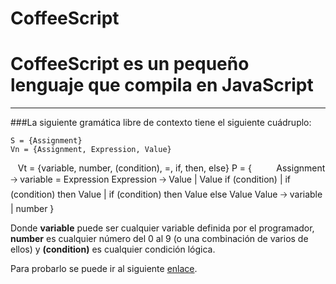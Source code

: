 # CoffeeScript

# CoffeeScript es un pequeño lenguaje que compila en JavaScript
----------
###La siguiente gramática libre de contexto tiene el siguiente cuádruplo:

    S = {Assignment}
    Vn = {Assignment, Expression, Value}
    Vt = {variable, number, (condition), =, if, then, else}
    P = {
          Assignment  🡢 variable = Expression
          Expression  🡢 Value  | 
                        Value if (condition)  |
                        if (condition) then Value  |
                        if (condition) then Value else Value
          Value  🡢  variable  |  number
        }

Donde **variable** puede ser cualquier variable definida por el programador, **number** es cualquier número del 0 al 9 (o una combinación de varios de ellos) y **(condition)** es cualquier condición lógica.

Para probarlo se puede ir al siguiente [enlace](http://rejonpardenilla.heliohost.org/coffee-analizer/).





